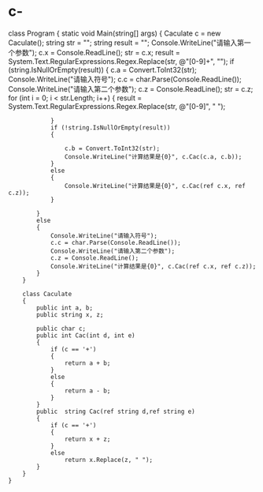# c-
class Program
    {
        static void Main(string[] args)
        {
            Caculate c = new Caculate();
            string str = "";
            string result = "";
            Console.WriteLine("请输入第一个参数");
            c.x = Console.ReadLine();
            str = c.x;
            result = System.Text.RegularExpressions.Regex.Replace(str, @"[0-9]+", "");
            if (string.IsNullOrEmpty(result))
            {
                c.a = Convert.ToInt32(str);
                Console.WriteLine("请输入符号");
                c.c = char.Parse(Console.ReadLine());
                Console.WriteLine("请输入第二个参数");
                c.z = Console.ReadLine();
                str = c.z;
                for (int i = 0; i < str.Length; i++)
                {
                    result = System.Text.RegularExpressions.Regex.Replace(str, @"[0-9]", " ");

                }
                if (!string.IsNullOrEmpty(result))
                {

                    c.b = Convert.ToInt32(str);
                    Console.WriteLine("计算结果是{0}", c.Cac(c.a, c.b));
                }
                else
                {
                    Console.WriteLine("计算结果是{0}", c.Cac(ref c.x, ref c.z));
                }

            }
            else
            {
                Console.WriteLine("请输入符号");
                c.c = char.Parse(Console.ReadLine());
                Console.WriteLine("请输入第二个参数");
                c.z = Console.ReadLine();
                Console.WriteLine("计算结果是{0}", c.Cac(ref c.x, ref c.z));
            }
        }
      
        class Caculate
        {
            public int a, b;
            public string x, z;

            public char c;
            public int Cac(int d, int e)
            {
                if (c == '+')
                {
                    return a + b;
                }
                else
                {
                    return a - b;
                }
            }
            public  string Cac(ref string d,ref string e)
            {
                if (c == '+')
                {
                    return x + z;
                }
                else
                    return x.Replace(z, " ");
            }                       
        }
    }
